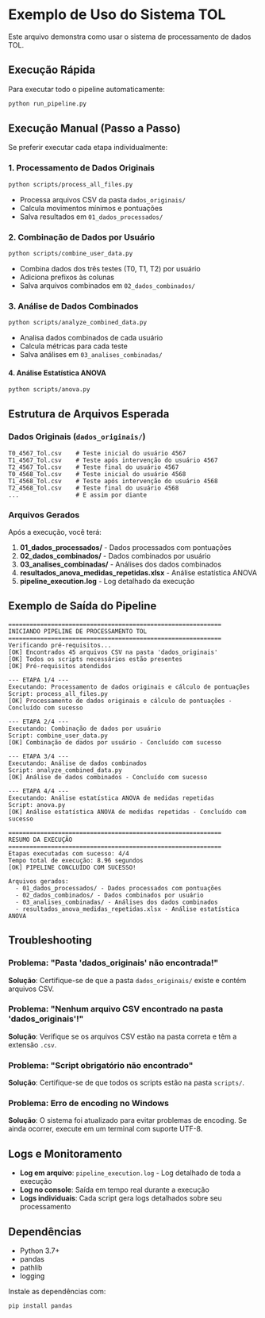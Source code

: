 # Exemplo de Uso do Sistema TOL

Este arquivo demonstra como usar o sistema de processamento de dados TOL.

## Execução Rápida

Para executar todo o pipeline automaticamente:

```bash
python run_pipeline.py
```

## Execução Manual (Passo a Passo)

Se preferir executar cada etapa individualmente:

### 1. Processamento de Dados Originais
```bash
python scripts/process_all_files.py
```
- Processa arquivos CSV da pasta `dados_originais/`
- Calcula movimentos mínimos e pontuações
- Salva resultados em `01_dados_processados/`

### 2. Combinação de Dados por Usuário
```bash
python scripts/combine_user_data.py
```
- Combina dados dos três testes (T0, T1, T2) por usuário
- Adiciona prefixos às colunas
- Salva arquivos combinados em `02_dados_combinados/`

### 3. Análise de Dados Combinados
```bash
python scripts/analyze_combined_data.py
```
- Analisa dados combinados de cada usuário
- Calcula métricas para cada teste
- Salva análises em `03_analises_combinadas/`

#### 4. Análise Estatística ANOVA

```bash
python scripts/anova.py
```

## Estrutura de Arquivos Esperada

### Dados Originais (`dados_originais/`)
```
T0_4567_Tol.csv    # Teste inicial do usuário 4567
T1_4567_Tol.csv    # Teste após intervenção do usuário 4567
T2_4567_Tol.csv    # Teste final do usuário 4567
T0_4568_Tol.csv    # Teste inicial do usuário 4568
T1_4568_Tol.csv    # Teste após intervenção do usuário 4568
T2_4568_Tol.csv    # Teste final do usuário 4568
...                # E assim por diante
```

### Arquivos Gerados

Após a execução, você terá:

1. **01_dados_processados/** - Dados processados com pontuações
2. **02_dados_combinados/** - Dados combinados por usuário
3. **03_analises_combinadas/** - Análises dos dados combinados
4. **resultados_anova_medidas_repetidas.xlsx** - Análise estatística ANOVA
5. **pipeline_execution.log** - Log detalhado da execução

## Exemplo de Saída do Pipeline

```
============================================================
INICIANDO PIPELINE DE PROCESSAMENTO TOL
============================================================
Verificando pré-requisitos...
[OK] Encontrados 45 arquivos CSV na pasta 'dados_originais'
[OK] Todos os scripts necessários estão presentes
[OK] Pré-requisitos atendidos

--- ETAPA 1/4 ---
Executando: Processamento de dados originais e cálculo de pontuações
Script: process_all_files.py
[OK] Processamento de dados originais e cálculo de pontuações - Concluído com sucesso

--- ETAPA 2/4 ---
Executando: Combinação de dados por usuário
Script: combine_user_data.py
[OK] Combinação de dados por usuário - Concluído com sucesso

--- ETAPA 3/4 ---
Executando: Análise de dados combinados
Script: analyze_combined_data.py
[OK] Análise de dados combinados - Concluído com sucesso

--- ETAPA 4/4 ---
Executando: Análise estatística ANOVA de medidas repetidas
Script: anova.py
[OK] Análise estatística ANOVA de medidas repetidas - Concluído com sucesso

============================================================
RESUMO DA EXECUÇÃO
============================================================
Etapas executadas com sucesso: 4/4
Tempo total de execução: 8.96 segundos
[OK] PIPELINE CONCLUÍDO COM SUCESSO!

Arquivos gerados:
  - 01_dados_processados/ - Dados processados com pontuações
  - 02_dados_combinados/ - Dados combinados por usuário
  - 03_analises_combinadas/ - Análises dos dados combinados
  - resultados_anova_medidas_repetidas.xlsx - Análise estatística ANOVA
```

## Troubleshooting

### Problema: "Pasta 'dados_originais' não encontrada!"
**Solução**: Certifique-se de que a pasta `dados_originais/` existe e contém arquivos CSV.

### Problema: "Nenhum arquivo CSV encontrado na pasta 'dados_originais'!"
**Solução**: Verifique se os arquivos CSV estão na pasta correta e têm a extensão `.csv`.

### Problema: "Script obrigatório não encontrado"
**Solução**: Certifique-se de que todos os scripts estão na pasta `scripts/`.

### Problema: Erro de encoding no Windows
**Solução**: O sistema foi atualizado para evitar problemas de encoding. Se ainda ocorrer, execute em um terminal com suporte UTF-8.

## Logs e Monitoramento

- **Log em arquivo**: `pipeline_execution.log` - Log detalhado de toda a execução
- **Log no console**: Saída em tempo real durante a execução
- **Logs individuais**: Cada script gera logs detalhados sobre seu processamento

## Dependências

- Python 3.7+
- pandas
- pathlib
- logging

Instale as dependências com:
```bash
pip install pandas
```
